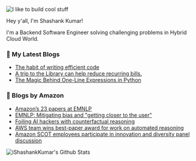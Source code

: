 ![I like to build cool stuff](https://res.cloudinary.com/dt8g3rhcy/image/upload/v1595929574/i_like_to_build_cool_shit._1_nzbwjh.png)

Hey y'all, I'm Shashank Kumar! 

I'm a Backend Software Engineer solving challenging problems in Hybrid Cloud World.

### 📕 My Latest Blogs
<!-- BLOG-POST-LIST:START -->
- [The habit of writing efficient code](https://medium.com/@ishashankkumar/the-habit-of-writing-efficient-code-153b05f04269?source=rss-d24dda280d5f------2)
- [A trip to the Library can help reduce recurring bills.](https://medium.com/swlh/a-trip-to-the-library-can-help-reduce-recurring-bills-23bca495cdf5?source=rss-d24dda280d5f------2)
- [The Magic Behind One-Line Expressions in Python](https://medium.com/swlh/the-magic-behind-one-line-expressions-in-python-816c10180c5c?source=rss-d24dda280d5f------2)
<!-- BLOG-POST-LIST:END -->

### 📕 Blogs by Amazon
<!-- AMAZON-BLOG-POST-LIST:START -->
- [Amazon’s 23 papers at EMNLP](https://www.amazon.science/blog/amazons-23-papers-at-emnlp)
- [EMNLP: Mitigating bias and &quot;getting closer to the user&quot;](https://www.amazon.science/blog/emnlp-mitigating-bias-and-getting-closer-to-the-user)
- [Foiling AI hackers with counterfactual reasoning](https://www.amazon.science/research-awards/success-stories/foiling-ai-hackers-with-counterfactual-reasoning)
- [AWS team wins best-paper award for work on automated reasoning](https://www.amazon.science/blog/aws-team-wins-best-paper-award-for-work-on-automated-reasoning)
- [Amazon SCOT employees participate in innovation and diversity panel discussion](https://www.amazon.science/videos-webinars/amazon-scot-employees-participate-in-innovation-and-diversity-panel-discussion)
<!-- AMAZON-BLOG-POST-LIST:END -->



<img align="center" alt="iShashankKumar's Github Stats" src="https://github-readme-stats.vercel.app/api?username=ishashankkumar&show_icons=true&hide_border=true" />
